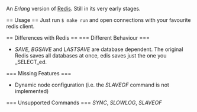 An *Erlang* version of [Redis](http://redis.io). Still in its very early stages.

== Usage ==
Just run `$ make run` and open connections with your favourite redis client.

== Differences with Redis ==
=== Different Behaviour ===
* _SAVE_, _BGSAVE_ and _LASTSAVE_ are database dependent. The original Redis saves all databases at once, edis saves just the one you _SELECT_ed.

=== Missing Features ===
* Dynamic node configuration (i.e. the _SLAVEOF_ command is not implemented)

=== Unsupported Commands ===
_SYNC_, _SLOWLOG_, _SLAVEOF_
